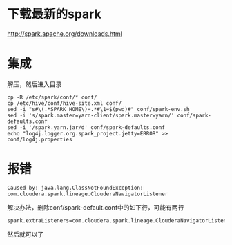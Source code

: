 # 下载最新的spark

http://spark.apache.org/downloads.html

# 集成

解压，然后进入目录

    cp -R /etc/spark/conf/* conf/
    cp /etc/hive/conf/hive-site.xml conf/
    sed -i "s#\(.*SPARK_HOME\)=.*#\1=$(pwd)#" conf/spark-env.sh
    sed -i 's/spark.master=yarn-client/spark.master=yarn/' conf/spark-defaults.conf
    sed -i '/spark.yarn.jar/d' conf/spark-defaults.conf
    echo "log4j.logger.org.spark_project.jetty=ERROR" >> conf/log4j.properties

# 报错

    Caused by: java.lang.ClassNotFoundException: com.cloudera.spark.lineage.ClouderaNavigatorListener
    
解决办法，删除conf/spark-default.conf中的如下行，可能有两行

    spark.extraListeners=com.cloudera.spark.lineage.ClouderaNavigatorListener
    

然后就可以了